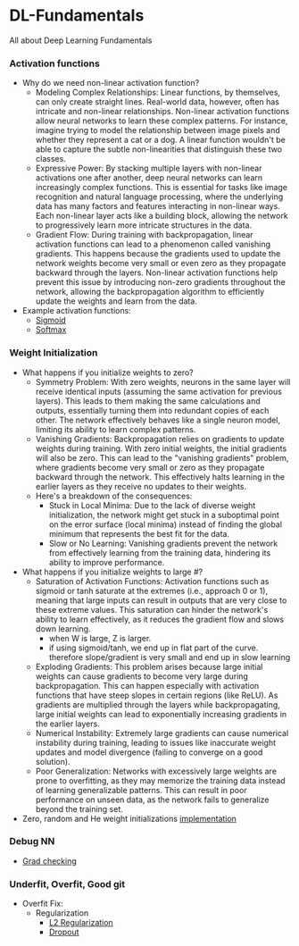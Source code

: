 # DL-Fundamentals
All about Deep Learning Fundamentals


### Activation functions

- Why do we need non-linear activation function?
  - Modeling Complex Relationships: Linear functions, by themselves, can only create straight lines. Real-world data, however, often has intricate and non-linear relationships. Non-linear activation functions allow neural networks to learn these complex patterns. For instance, imagine trying to model the relationship between image pixels and whether they represent a cat or a dog. A linear function wouldn't be able to capture the subtle non-linearities that distinguish these two classes.
  - Expressive Power: By stacking multiple layers with non-linear activations one after another, deep neural networks can learn increasingly complex functions. This is essential for tasks like image recognition and natural language processing, where the underlying data has many factors and features interacting in non-linear ways. Each non-linear layer acts like a building block, allowing the network to progressively learn more intricate structures in the data.
  - Gradient Flow: During training with backpropagation, linear activation functions can lead to a phenomenon called vanishing gradients. This happens because the gradients used to update the network weights become very small or even zero as they propagate backward through the layers. Non-linear activation functions help prevent this issue by introducing non-zero gradients throughout the network, allowing the backpropagation algorithm to efficiently update the weights and learn from the data.
- Example activation functions:
  - [Sigmoid](https://github.com/Akshaykumarcp/Neural-Network-from-scratch/blob/main/nn/numpy/sigmoid.ipynb)
  - [Softmax](https://github.com/Akshaykumarcp/Neural-Network-from-scratch/blob/main/nn/numpy/softmax.ipynb) 

### Weight Initialization
- What happens if you initialize weights to zero?
  - Symmetry Problem: With zero weights, neurons in the same layer will receive identical inputs (assuming the same activation for previous layers). This leads to them making the same calculations and outputs, essentially turning them into redundant copies of each other. The network effectively behaves like a single neuron model, limiting its ability to learn complex patterns.
  - Vanishing Gradients: Backpropagation relies on gradients to update weights during training. With zero initial weights, the initial gradients will also be zero. This can lead to the "vanishing gradients" problem, where gradients become very small or zero as they propagate backward through the network. This effectively halts learning in the earlier layers as they receive no updates to their weights.
  - Here's a breakdown of the consequences:
    - Stuck in Local Minima: Due to the lack of diverse weight initialization, the network might get stuck in a suboptimal point on the error surface (local minima) instead of finding the global minimum that represents the best fit for the data.
    - Slow or No Learning: Vanishing gradients prevent the network from effectively learning from the training data, hindering its ability to improve performance.
- What happens if you initialize weights to large #?
  - Saturation of Activation Functions: Activation functions such as sigmoid or tanh saturate at the extremes (i.e., approach 0 or 1), meaning that large inputs can result in outputs that are very close to these extreme values. This saturation can hinder the network's ability to learn effectively, as it reduces the gradient flow and slows down learning. 
    - when W is large, Z is larger.
    - if using sigmoid/tanh, we end up in flat part of the curve. therefore slope/gradient is very small and end up in slow learning
  - Exploding Gradients: This problem arises because large initial weights can cause gradients to become very large during backpropagation. This can happen especially with activation functions that have steep slopes in certain regions (like ReLU). As gradients are multiplied through the layers while backpropagating, large initial weights can lead to exponentially increasing gradients in the earlier layers.
  - Numerical Instability: Extremely large gradients can cause numerical instability during training, leading to issues like inaccurate weight updates and model divergence (failing to converge on a good solution).
  - Poor Generalization: Networks with excessively large weights are prone to overfitting, as they may memorize the training data instead of learning generalizable patterns. This can result in poor performance on unseen data, as the network fails to generalize beyond the training set.
- Zero, random and He weight initializations [implementation](https://github.com/Akshaykumarcp/coursera/blob/main/Deep%20Learning%20Specialization/Course%202%20Improving%20Deep%20Neural%20Networks%20Hyperparameter%20Tuning%2C%20Regularization%20and%20Optimization/week%201/Initialization.ipynb)

### Debug NN
- [Grad checking](https://github.com/Akshaykumarcp/coursera/blob/main/Deep%20Learning%20Specialization/Course%202%20Improving%20Deep%20Neural%20Networks%20Hyperparameter%20Tuning%2C%20Regularization%20and%20Optimization/week%201/Gradient_Checking.ipynb)

### Underfit, Overfit, Good git 
- Overfit Fix:
  - Regularization
    - [L2 Regularization](https://github.com/Akshaykumarcp/coursera/blob/main/Deep%20Learning%20Specialization/Course%202%20Improving%20Deep%20Neural%20Networks%20Hyperparameter%20Tuning%2C%20Regularization%20and%20Optimization/week%201/Regularization.ipynb)
    - [Dropout](https://github.com/Akshaykumarcp/coursera/blob/main/Deep%20Learning%20Specialization/Course%202%20Improving%20Deep%20Neural%20Networks%20Hyperparameter%20Tuning%2C%20Regularization%20and%20Optimization/week%201/Regularization.ipynb)

